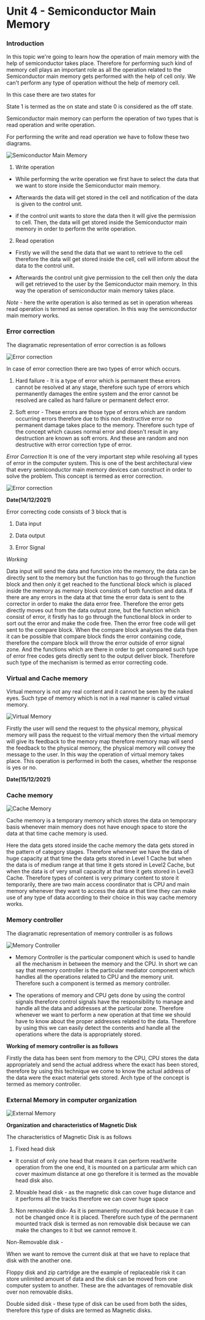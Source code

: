 # Unit 4 - Semiconductor Main Memory 
### **Introduction** 
In this topic we're going to learn how the operation of main memory with the help of semiconductor takes place. Therefore for performing such kind of memory cell plays an important role as all the operation related to the Semiconductor main memory gets performed with the help of cell only. We can't perform any type of operation without the help of memory cell.

In this case there are two states for

State 1 is termed as the on state and state 0 is considered as the off state.

Semiconductor main memory can perform the operation of two types that is read operation and write operation.

For performing the write and read operation we have to follow these two diagrams.


![Semiconductor Main Memory](assets/semiconductor-memory.png)

1. Write operation

- While performing the write operation we first have to select the data that we want to store inside the Semiconductor main memory.

- Afterwards the data will get stored in the cell and notification of the data is given to the control unit.

- if the control unit wants to store the data then it will give the permission to cell. Then, the data will get stored inside the Semiconductor main memory in order to perform the write operation.

2. Read operation

- Firstly we will the send the data that we want to retrieve to the cell therefore the data will get stored inside the cell, cell will inform about the data to the control unit.

-  Afterwards the control unit give permission to the cell then only the data will get retrieved to the user by the Semiconductor main memory. In this way the operation of semiconductor main memory takes place. 

*Note* - here the write operation is also termed as set in operation whereas read operation is termed as sense operation. In this way the semiconductor main memory works.

### Error correction

The diagramatic representation of error correction is as follows

![Error correction](assets/error-correction.png)

In case of error correction there are two types of error which occurs.

1) Hard failure - It is a type of error which is permanent these errors cannot be resolved at any stage, therefore such type of errors which permanently damages the entire system and the error cannot be resolved are called as hard failure or permanent defect error.

2) Soft error - These errors are those type of errors which are random occurring errors therefore due to this non destructive error no permanent damage takes place to the memory. Therefore such type of the concept which causes normal error and doesn't result in any destruction are known as soft errors. And these are random and non destructive with error correction type of error.

*Error Correction* It is one of the very important step while resolving all types of error in the computer system. This is one of the best architectural view that every semiconductor main memory devices can construct in order to solve the problem. This concept is termed as error correction. 

![Error correction](assets/error-correction-diagram.png)

**Date(14/12/2021)**

Error correcting code consists of 3 block that is 

1) Data input 

2) Data output

3) Error Signal

*Working*

Data input will send the data and function into the memory, the data can be directly sent to the memory but the function has to go through the function block and then only it get reached to the functional block which is placed inside the memory as memory block consists of both function and data. If there are any errors in the data at that time the error data is sent to the corrector in order to make the data error free. Therefore the error gets directly moves out from the data output zone, but the function which consist of error, it firstly has to go through the functional block in order to sort out the error and make the code free. Then the error free code will get sent to the compare block. When the compare block analyses the data then it can be possible that compare block finds the error containing code, therefore the compare block will throw the error outside of error signal zone. And the functions which are there in order to get compared such type of error free codes gets directly sent to the output deliver block. Therefore such type of the mechanism is termed as error correcting code. 

### Virtual and Cache memory

Virtual memory is not any real content and it cannot be seen by the naked eyes. Such type of memory which is not in a real manner is called virtual memory.

![Virtual Memory](assets/virtual-memory.png)

Firstly the user will send the request to the physical memory, physical memory will pass the request to the virtual memory then the virtual memory will give its feedback to the memory map therefore memory map will send the feedback to the physical memory, the physical memory will convey the message to the user. In this way the operation of virtual memory takes place. This operation is performed in both the cases, whether the response is yes or no.

**Date(15/12/2021)**

### Cache memory

![Cache Memory](assets/cache.png)

Cache memory is a temporary memory which stores the data on temporary basis whenever main memory does not have enough space to store the data at that time cache memory is used.

Here the data gets stored inside the cache memory the data gets stored in the pattern of category stages. Therefore whenever we have the data of huge capacity at that time the data gets stored in Level 1 Cache but when the data is of medium range at that time it gets stored in Level2 Cache, but when the data is of very small capacity at that time it gets stored in Level3 Cache. Therefore types of content is very primary content to store it temporarily, there are two main access coordinator that is CPU and main memory whenever they want to access the data at that time they can make use of any type of data according to their choice in this way cache memory works.

### Memory controller

The diagramatic representation of memory controller is as follows

![Memory Controller](assets/memory-controller.png)

- Memory Controller is the particular component which is used to handle all the mechanism in between the memory and the CPU. In short we can say that memory controller is the particular mediator component which handles all the operations related to CPU and the memory unit. Therefore such a component is termed as memory controller.

- The operations of memory and CPU gets done by using the control signals therefore control signals have the responsibility to manage and handle all the data and addresses at the particular zone. Therefore whenever we want to perform a new operation at that time we should have to know about the proper addresses related to the data. Therefore by using this we can easily detect the contents and handle all the operations where the data is appropriately stored. 

**Working of memory controller is as follows**

Firstly the data has been sent from memory to the CPU, CPU stores the data appropriately and send the actual address where the exact has been stored, therefore by using this technique we come to know the actual address of the data were the exact material gets stored. Arch type of the concept is termed as memory controller.

### External Memory in computer organization

![External Memory](assets/external-memory.png)

**Organization and characteristics of Magnetic Disk**

The characteristics of Magnetic Disk is as follows

1. Fixed head disk

 - It consist of only one head that means it can perform read/write operation from the one end, it is mounted on a particular arm which can cover maximum distance at one go therefore it is termed as the movable head disk also. 

2. Movable head disk - as the magnetic disk can cover huge distance and it performs all the tracks therefore we can cover huge space

3. Non removable disk- As it is permanently mounted disk because it can not be changed once it is placed. Therefore such type of the permanent mounted track disk is termed as non removable disk because we can make the changes to it but we cannot remove it. 

Non-Removable disk -

When we want to remove the current disk at that we have to replace that disk with the another one.

Floppy disk and zip cartridge are the example of replaceable risk it can store unlimited amount of data and the disk can be moved from one computer system to another. These are the advantages of removable disk over non removable disks. 

Double sided disk - these type of disk can be used from both the sides, therefore this type of disks are termed as Magnetic disks.
